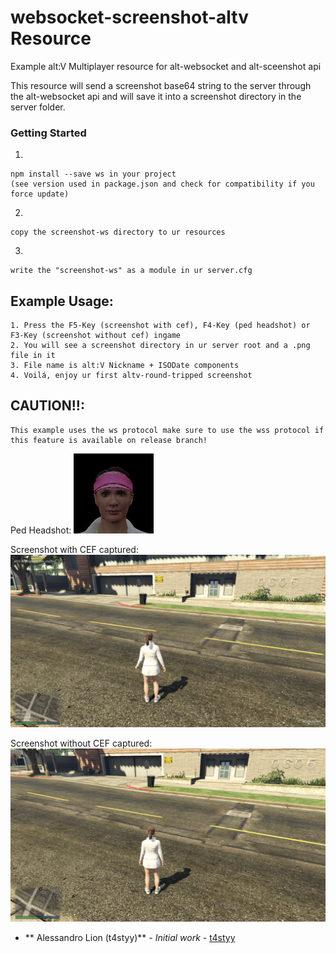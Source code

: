# websocket-screenshot-altv Resource

Example alt:V Multiplayer resource for alt-websocket and alt-sceenshot api

This resource will send a screenshot base64 string to the server through the alt-websocket api and will save it into a screenshot directory in the server folder.

### Getting Started

1.

```
npm install --save ws in your project
(see version used in package.json and check for compatibility if you force update)
```

2.

```
copy the screenshot-ws directory to ur resources
```

3.

```
write the "screenshot-ws" as a module in ur server.cfg
```

## Example Usage:

```
1. Press the F5-Key (screenshot with cef), F4-Key (ped headshot) or F3-Key (screenshot without cef) ingame
2. You will see a screenshot directory in ur server root and a .png file in it
3. File name is alt:V Nickname + ISODate components
4. Voilá, enjoy ur first altv-round-tripped screenshot
```

## CAUTION!!:

```
This example uses the ws protocol make sure to use the wss protocol if this feature is available on release branch!
```

Ped Headshot:
![](screenshots/t4styy_pedheadshot_2021-05-13_04-22-30.png)

Screenshot with CEF captured:
![](screenshots/t4styy_screenshot_with_ui_2021-05-13_04-22-18.png)

Screenshot without CEF captured:
![](screenshots/t4styy_screenshot_without_ui_2021-05-13_04-22-40.png)

- ** Alessandro Lion (t4styy)** - _Initial work_ - [t4styy](https://github.com/tastydev)
